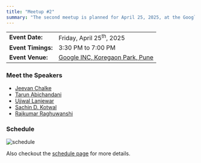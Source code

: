 ```yaml
---
title: "Meetup #2"
summary: "The second meetup is planned for April 25, 2025, at the Google office in Pune."
---
```


|                    |                                                             |
| ------------------ | ----------------------------------------------------------- |
| **Event Date:**    | Friday, April 25<sup>th</sup>, 2025                         |
| **Event Timings:** | 3:30 PM to 7:00 PM                                          |
| **Event Venue:**   | [Google INC, Koregaon Park, Pune](https://g.co/kgs/VsN3gmP) |

### Meet the Speakers

- [Jeevan Chalke](/speakers/jeevan-chalke)
- [Tarun Abichandani](/speakers/tarun-abichandani)
- [Ujjwal Lanjewar](/speakers/ujjwal-lanjewar)
- [Sachin D. Kotwal](/speakers/sachin-d-kotwal)
- [Rajkumar Raghuwanshi](/speakers/rajkumar-raghuwanshi)

### Schedule

![schedule](/images/meetups/2/schedule.png)

Also checkout the [schedule page](/schedule/) for more details.
